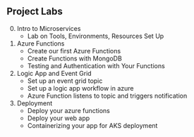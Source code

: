 ## Project Labs

0.  Intro to Microservices
    - Lab on Tools, Environments, Resources Set Up
2. Azure Functions
    - Create our first Azure Functions
    - Create Functions with MongoDB
    - Testing and Authentication with Your Functions
3. Logic App and Event Grid
    - Set up an event grid topic
    - Set up a logic app workflow in azure
    - Azure Function listens to topic and triggers notification
4. Deployment
    - Deploy your azure functions
    - Deploy your web app
    - Containerizing your app for AKS deployment
    
    
    
    
   